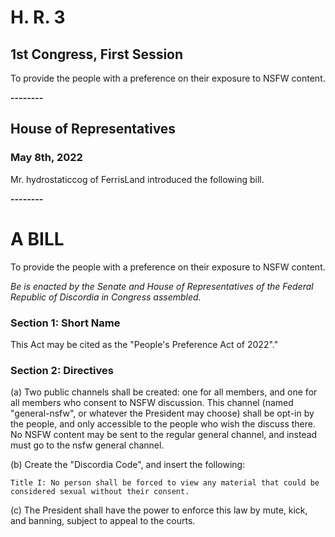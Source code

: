 # H. R. 3
## 1st Congress, First Session

To provide the people with a preference on their exposure to NSFW content.

**--------**
## House of Representatives
### May 8th, 2022
Mr. hydrostaticcog of FerrisLand introduced the following bill.

**--------**
# A BILL

To provide the people with a preference on their exposure to NSFW content.

*Be is enacted by the Senate and House of Representatives of the Federal Republic of Discordia in Congress assembled.*

### Section 1: Short Name
    
This Act may be cited as the "People's Preference Act of 2022"."

### Section 2: Directives

(a) Two public channels shall be created: one for all members, and one for all members who consent to NSFW discussion. This
channel (named "general-nsfw", or whatever the President may choose) shall be opt-in by the people, and only accessible to
the people who wish the discuss there. No NSFW content may be sent to the regular general channel, and instead must go to
the nsfw general channel.

(b) Create the "Discordia Code", and insert the following:
    
    Title I: No person shall be forced to view any material that could be considered sexual without their consent.

(c) The President shall have the power to enforce this law by mute, kick, and banning, subject to appeal to the courts.